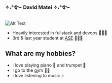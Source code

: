 ### ✧˖°࿐ David Matei ✧˖°࿐
![Alt Text](https://user-images.githubusercontent.com/63386979/170636410-12bef17a-ca4c-494b-8efa-5856f8fb9ee9.gif)

- Heavily interested in fullstack and devops 👨🏻‍💻
- 3rd & last year student at [ASE](https://ase.ro/) 👨🏼‍🎓

## What are my hobbies? 
- I love playing piano 🎹 and trumpet 🎺
- I go to the gym 🏋🏼
- I love listening to music 🎶
